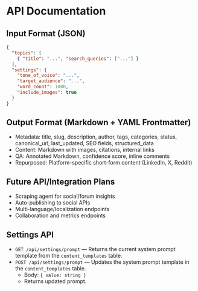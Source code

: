 # API Documentation

## Input Format (JSON)
```json
{
  "topics": [
    { "title": "...", "search_queries": ["..."] }
  ],
  "settings": {
    "tone_of_voice": "...",
    "target_audience": "...",
    "word_count": 1000,
    "include_images": true
  }
}
```

## Output Format (Markdown + YAML Frontmatter)
- Metadata: title, slug, description, author, tags, categories, status, canonical_url, last_updated, SEO fields, structured_data
- Content: Markdown with images, citations, internal links
- QA: Annotated Markdown, confidence score, inline comments
- Repurposed: Platform-specific short-form content (LinkedIn, X, Reddit)

## Future API/Integration Plans
- Scraping agent for social/forum insights
- Auto-publishing to social APIs
- Multi-language/localization endpoints
- Collaboration and metrics endpoints

## Settings API

- `GET /api/settings/prompt` — Returns the current system prompt template from the `content_templates` table.
- `POST /api/settings/prompt` — Updates the system prompt template in the `content_templates` table.
  - Body: `{ value: string }`
  - Returns updated prompt.
